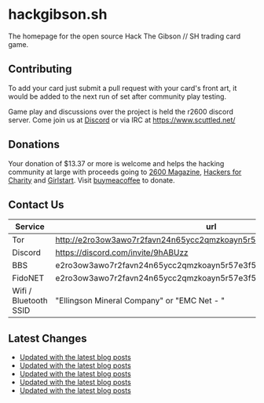 # hackgibson.sh
The homepage for the open source Hack The Gibson // SH trading card game.


## Contributing

To add your card just submit a pull request with your card's front art, it would be added to the next run of set after community play testing.

Game play and discussions over the project is held the r2600 discord server. Come join us at [Discord](https://discord.com/invite/9hABUzz) or via IRC at https://www.scuttled.net/


## Donations

Your donation of $13.37 or more is welcome and helps the hacking community at large with proceeds going to [2600 Magazine](https://2600.com/), [Hackers for Charity](https://hackersforcharity.org) and [Girlstart](https://girlstart.org).  Visit [buymeacoffee](https://www.buymeacoffee.com/hackgibson.sh) to donate.


## Contact Us

Service | url
-|-
Tor | http://e2ro3ow3awo7r2favn24n65ycc2qmzkoayn5r57e3f56nvjwdcgg32ad.onion
Discord | https://discord.com/invite/9hABUzz
BBS | e2ro3ow3awo7r2favn24n65ycc2qmzkoayn5r57e3f56nvjwdcgg32ad.onion:23
FidoNET | e2ro3ow3awo7r2favn24n65ycc2qmzkoayn5r57e3f56nvjwdcgg32ad.onion:24554
Wifi / Bluetooth SSID | "Ellingson Mineral Company" or "EMC Net - <fidonet address>"

## Latest Changes
<!-- BLOG-POST-LIST:START -->
- [Updated with the latest blog posts](https://github.com/DFW2600/hackgibson.sh/commit/251481efcf6d69cae6813aaf3c5f78df17f251fd)
- [Updated with the latest blog posts](https://github.com/DFW2600/hackgibson.sh/commit/fc837827e745b6c8b1ca8c0ccb6366a035f584f1)
- [Updated with the latest blog posts](https://github.com/DFW2600/hackgibson.sh/commit/10362c9c516976c372d557f085964fd6a8a92e91)
- [Updated with the latest blog posts](https://github.com/DFW2600/hackgibson.sh/commit/671451c743381d4190d873ec95576c17a1c02977)
- [Updated with the latest blog posts](https://github.com/DFW2600/hackgibson.sh/commit/4988fd021ab79e9d86ab6c2fe2209f81bcfa668f)
<!-- BLOG-POST-LIST:END -->
